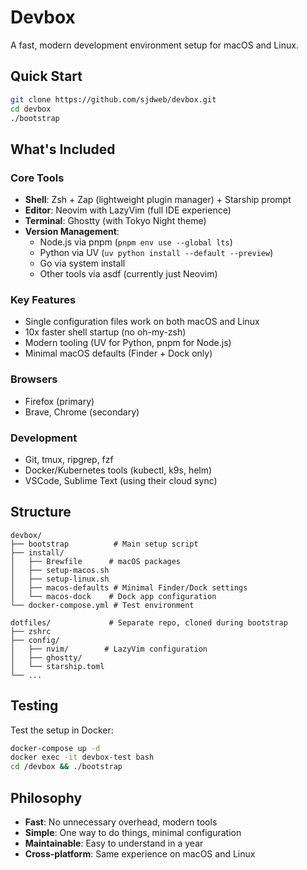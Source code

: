 # Devbox

A fast, modern development environment setup for macOS and Linux.

## Quick Start

```bash
git clone https://github.com/sjdweb/devbox.git
cd devbox
./bootstrap
```

## What's Included

### Core Tools
- **Shell**: Zsh + Zap (lightweight plugin manager) + Starship prompt
- **Editor**: Neovim with LazyVim (full IDE experience)
- **Terminal**: Ghostty (with Tokyo Night theme)
- **Version Management**:
  - Node.js via pnpm (`pnpm env use --global lts`)
  - Python via UV (`uv python install --default --preview`)
  - Go via system install
  - Other tools via asdf (currently just Neovim)

### Key Features
- Single configuration files work on both macOS and Linux
- 10x faster shell startup (no oh-my-zsh)
- Modern tooling (UV for Python, pnpm for Node.js)
- Minimal macOS defaults (Finder + Dock only)

### Browsers
- Firefox (primary)
- Brave, Chrome (secondary)

### Development
- Git, tmux, ripgrep, fzf
- Docker/Kubernetes tools (kubectl, k9s, helm)
- VSCode, Sublime Text (using their cloud sync)

## Structure

```
devbox/
├── bootstrap          # Main setup script
├── install/
│   ├── Brewfile      # macOS packages
│   ├── setup-macos.sh
│   ├── setup-linux.sh
│   ├── macos-defaults # Minimal Finder/Dock settings
│   └── macos-dock    # Dock app configuration
└── docker-compose.yml # Test environment

dotfiles/             # Separate repo, cloned during bootstrap
├── zshrc
├── config/
│   ├── nvim/        # LazyVim configuration
│   ├── ghostty/
│   └── starship.toml
└── ...
```

## Testing

Test the setup in Docker:

```bash
docker-compose up -d
docker exec -it devbox-test bash
cd /devbox && ./bootstrap
```

## Philosophy

- **Fast**: No unnecessary overhead, modern tools
- **Simple**: One way to do things, minimal configuration
- **Maintainable**: Easy to understand in a year
- **Cross-platform**: Same experience on macOS and Linux